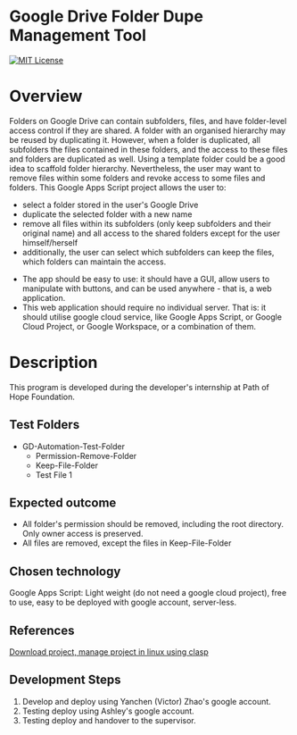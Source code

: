# Google Drive Folder Dupe Management Tool

<a name="top"></a>

[![MIT License](http://img.shields.io/badge/license-MIT-blue.svg?style=flat)](LICENCE)

<a name="overview"></a>

# Overview
Folders on Google Drive can contain subfolders, files, and have folder-level access control if they are shared. A folder with an organised hierarchy may be reused by duplicating it. However, when a folder is duplicated, all subfolders the files contained in these folders, and the access to these files and folders are duplicated as well. Using a template folder could be a good idea to scaffold folder hierarchy. Nevertheless, the user may want to remove files within some folders and revoke access to some files and folders. This Google Apps Script project allows the user to:
* select a folder stored in the user's Google Drive
* duplicate the selected folder with a new name
* remove all files within its subfolders (only keep subfolders and their original name) and all access to the shared folders except for the user himself/herself
* additionally, the user can select which subfolders can keep the files, which folders can maintain the access.

- The app should be easy to use: it should have a GUI, allow users to manipulate with buttons, and can be used anywhere - that is, a web application.
- This web application should require no individual server. That is: it should utilise google cloud service, like Google Apps Script, or Google Cloud Project, or Google Workspace, or a combination of them.
# Description
This program is developed during the developer's internship at Path of Hope Foundation.

## Test Folders
- GD-Automation-Test-Folder
  - Permission-Remove-Folder
  - Keep-File-Folder
  - Test File 1

## Expected outcome
- All folder's permission should be removed, including the root directory. Only owner access is preserved.
- All files are removed, except the files in Keep-File-Folder
## Chosen technology
Google Apps Script: Light weight (do not need a google cloud project), free to use, easy to be deployed with google account, server-less.

## References
[Download project, manage project in linux using clasp](https://developers.google.com/apps-script/guides/clasp#download_a_script_project)

## Development Steps
1. Develop and deploy using Yanchen (Victor) Zhao's google account.
2. Testing deploy using Ashley's google account.
3. Testing deploy and handover to the supervisor.